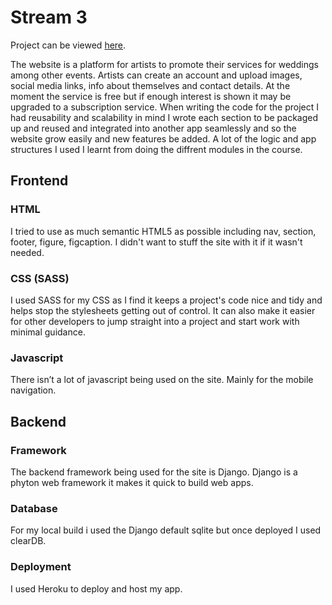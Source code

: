 # Stream 3

Project can be viewed [here](https://bookah.herokuapp.com/).

The website is a platform for artists to promote their services for weddings among other events. Artists can create an account and upload images, social media links, info about themselves and contact details. At the moment the service is free but if enough interest is shown it may be upgraded to a subscription service. When writing the code for the project I had reusability and scalability  in mind I wrote each section to be packaged up and reused and integrated into another app seamlessly and so the website grow easily and new features be added. A lot of the logic and app structures I used I learnt from doing the diffrent modules in the course. 

## Frontend
### HTML
I tried to use as much semantic HTML5 as possible including nav, section, footer, figure, figcaption. I didn't want to stuff the site with it if it wasn't needed.

### CSS (SASS)
I used SASS for my CSS as I find it keeps a project's code nice and tidy and helps stop the stylesheets getting out of control. It can also make it easier for other developers to jump straight into a project and start work with minimal guidance.

### Javascript
There isn’t a lot of javascript being used on the site. Mainly for the mobile navigation.

## Backend

### Framework
The backend framework being used for the site is Django. Django is a phyton web framework it makes it quick to build web apps. 

### Database
For my local build i used the Django default sqlite but once deployed I used clearDB.

### Deployment
I used Heroku to deploy and host my app. 


